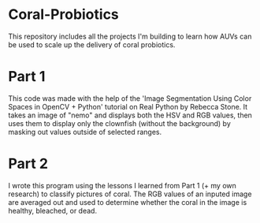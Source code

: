 # Coral-Probiotics
This repository includes all the projects I'm building to learn how AUVs can be used to scale up the delivery of coral probiotics.

# Part 1
This code was made with the help of the 'Image Segmentation Using Color Spaces in OpenCV + Python' tutorial on Real Python by Rebecca Stone.
It takes an image of "nemo" and displays both the HSV and RGB values, then uses them to display only the clownfish (without the background) by masking out values outside of selected ranges.

# Part 2
I wrote this program using the lessons I learned from Part 1 (+ my own research) to classify pictures of coral.
The RGB values of an inputed image are averaged out and used to determine whether the coral in the image is healthy, bleached, or dead.
